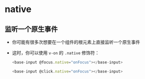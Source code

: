 # native

## 监听一个原生事件

+ 你可能有很多次想要在一个组件的根元素上直接监听一个原生事件

+ 这时，你可以使用 `v-on` 的 `.native` 修饰符：

    ```js
    <base-input @focus.native="onFocus"></base-input>
    ```

    ```js
    <base-input @click.native="onFocus"></base-input>
    ```
